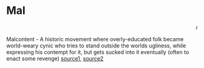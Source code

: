 # Mal

<marquee>*mal*icious, *mal*influence, *mal*fed, *mal*nourished, *mal*igned, *mal*ware, dis*mal*, abyss*mal*</marquee>

Malcontent
    - A historic movement where overly-educated folk became world-weary cynic who tries to stand outside the worlds ugliness, while expressing his contempt for it, but gets sucked into it eventually (often to enact some revenge) [source1](https://lukemckernan.com/2014/04/05/the-malcontent/), [source2](https://www.escholar.manchester.ac.uk/api/datastream?publicationPid=uk-ac-man-scw:317134&datastreamId=FULL-TEXT.PDF)
